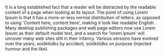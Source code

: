 It is a long established fact that a reader will be
distracted by the readable content of a page when looking at
its layout. The point of using Lorem Ipsum is that it has a
more-or-less normal distribution of letters, as opposed to
using 'Content here, content here', making it look like
readable English. Many desktop publishing packages and web
page editors now use Lorem Ipsum as their default model
text, and a search for 'lorem ipsum' will uncover many web
sites still in their infancy. Various versions have evolved
over the years, soidktiidks by accident, soidktiidks on purpose
(injected humour and the like).